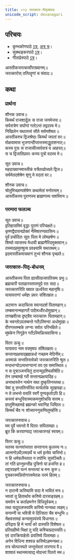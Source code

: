 ```yaml
---  
title: ०१३ जरत्कारु-पितृसंवादः
unicode_script: devanagari
---  
```


## परिचयः
- कुम्भकोणपाठे [ऽत्र](https://archive.org/details/mahAbhArata-kumbhakoNam/page/n369), [अत्र च](https://sanskritdocuments.org/mirrors/mahabharata/mbhK/mahabharata-k-01-sa.html)।
- सुक्थङ्करपाठे [ऽत्र](http://bombay.indology.info/mahabharata/text/UD/MBh01.txt)।
- गीताप्रेस्पाठे [ऽत्र](https://archive.org/stream/mahabharata01ramauoft#page/564/mode/2up)।

आस्तीकजरत्कार्वोराख्यानम्॥  
जरत्कारोस् तत्पितॄणां च संवादः॥  

## कथा

### प्रार्थना
 शौनक उवाच॥  
किमर्थं राजशार्दूलः स राजा जनमेजयः॥  
सर्पसत्रेण सर्पाणां गतोऽन्तं तद्वदस्व मे॥  
निखिलेन यथातत्त्वं सौते सर्वमशेषतः॥  
आस्तीकश्च द्विजश्रेष्ठः किमर्थं जपतां वरः॥  
मोक्षयामास भुजगान्दीप्तात्तस्माद्धुताशनात्॥  
कस्य पुत्रः स राजासीत्सर्पसत्रं य आहरत्॥  
स च द्विजातिप्रवरः कस्य पुत्रो वदस्व मे॥  

 सूत उवाच॥  
महदाख्यानमास्तीकं यत्रैतत्प्रोच्यते द्विज॥  
सर्वमेतदशेषेण शृणु मे वदतां वर॥  

 शौनक उवाच॥  
श्रोतुमिच्छाम्यशेषेण कथामेतां मनोरमाम्॥  
आस्तीकस्य पुराणस्य ब्राह्मणस्य यशस्विनः॥  

### परम्परा फलञ्च
सूत उवाच॥  
इतिहासमिमं वृद्धाः पुराणं परिचक्षते॥  
कृष्णद्वैपायनप्रोक्तं नैमिषारण्यवासिनः॥  
पूर्वं प्रचोदितः सूतः पिता मे लोमहर्षणः॥  
शिष्यो व्यासस्य मेधावी ब्राह्मणैरिदमुक्तवान्॥  
तस्मादहमुपश्रुत्य प्रवक्ष्यामि यथातथम्॥  
इदमास्तीकमाख्यानं तुभ्यं शौनक पृच्छते॥  

### जरत्कारु-पितृ-बोधनम्
आस्तीकस्य पिता ह्यासीत्प्रजापतिसमः प्रभुः॥  
ब्रह्मचारी यताहारस्तपस्युग्रे रतः सदा॥  
जरत्कारुरिति ख्यात ऊर्ध्वरेता महानृषिः॥  
यायावराणां धर्मज्ञः प्रवरः संशितव्रतः॥  

अटमानः कदाचित्स स्वान्ददर्श पितामहान्॥  
लम्बमानान्महागर्ते पादैरूर्ध्वैरधोमुखान्॥  
तानब्रवीत्स दृष्ट्वैव जरत्कारुः पितामहान्॥  
के भवन्तोऽवलम्बन्ते गर्तेऽस्मिन्वा अधोमुखाः॥  
वीरणस्तम्बके लग्नाः सर्वतः परिभक्षिते॥  
मूषकेन निगूढेन गर्तेऽस्मिन्नित्यवासिना॥  

पितर ऊचुः॥  
यायावरा नाम वयमृषयः संशितव्रताः॥  
सन्तानप्रक्षयाद्ब्रह्मन्नधो गच्छाम मेदिनीम्॥  
अस्माकं सन्ततिस्त्वेको जरत्कारुरिति श्रुतः॥  
मन्दभाग्योऽल्पभाग्यानां तप एव समास्थितः॥  
न स पुत्राञ्जनयितुं दारान्मूढश्चिकीर्षति॥  
तेन लम्बामहे गर्ते सन्तानप्रक्षयादिह॥  
अनाथास्तेन नाथेन यथा दुष्कृतिनस्तथा॥  
येषां तु सन्ततिर्नास्ति मर्त्यलोके सुखावहा॥  
न ते लभन्ते वसतिं स्वर्गे पुण्यकृतोऽपि हि॥   
कस्त्वं बन्धुरिवास्माकमनुशोचसि सत्तम॥  
ज्ञातुमिच्छामहे ब्रह्मन्को भवानिह धिष्ठितः॥  
किमर्थं चैव नः शोच्याननुकम्पितुमर्हसि॥  

जरत्कारुरुवाच॥  
मम पूर्वे भवन्तो वै पितरः सपितामहाः॥  
ब्रूत किं करवाण्यद्य जरत्कारुरहं स्वयम्॥  

पितर ऊचुः॥  
यतस्व यत्नवांस्तात सन्तानाय कुलस्य नः॥  
आत्मनोऽर्थेऽस्मदर्थे च धर्म इत्येव चाभिभो॥  
न हि धर्मफलैस्तात न तपोभिः सुसञ्चितैः॥  
तां गतिं प्राप्नुवन्तीह पुत्रिणो यां व्रजन्ति ह॥  
तद्दारग्रहणे यत्नं सन्तत्यां च मनः कुरु॥  
पुत्रकास्मन्नियोगात्त्वमेतन्नः परमं हितम्॥  

 जरत्कारुरुवाच॥  
न दारान्वै करिष्यामि सदा मे भावितं मनः॥  
भवतां तु हितार्थाय करिष्ये दारसङ्ग्रहम्॥  
समयेन च कर्ताहमनेन विधिपूर्वकम्॥  
तथा यद्युपलप्स्यामि करिष्ये नान्यथा त्वहम्॥  
सनाम्नी या भवित्री मे दित्सिता चैव बन्धुभिः॥  
भैक्षवत्तामहं कन्यामुपयंस्ये विधानतः॥  
दरिद्राय हि मे भार्यां को दास्यति विशेषतः॥  
प्रतिग्रहीष्ये भिक्षां तु यदि कश्चित्प्रदास्यति॥  
एवं दारक्रियाहेतोः प्रयतिष्ये पितामहाः॥  
अनेन विधिना शश्वन्न करिष्येऽहमन्यथा॥  
तत्र चोत्पत्स्यते जन्तुर्भवतां तारणाय वै॥  
शाश्वतं स्थानमासाद्य मोदन्तां पितरो मम॥  
